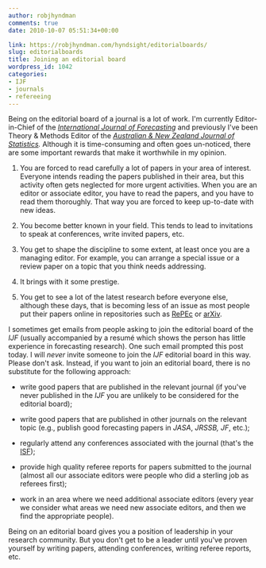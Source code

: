 ```yaml
---
author: robjhyndman
comments: true
date: 2010-10-07 05:51:34+00:00

link: https://robjhyndman.com/hyndsight/editorialboards/
slug: editorialboards
title: Joining an editorial board
wordpress_id: 1042
categories:
- IJF
- journals
- refereeing
---
```


Being on the editorial board of a journal is a lot of work. I'm currently Editor-in-Chief of the _[International Journal of Forecasting](http://www.forecasters.org/ijf/)_ and previously I've been Theory & Methods Editor of the _[Australian & New Zealand Journal of Statistics](http://onlinelibrary.wiley.com/journal/10.1111/(ISSN)1467-842X)._ Although it is time-consuming and often goes un-noticed, there are some important rewards that make it worthwhile in my opinion.




    
  1. You are forced to read carefully a lot of papers in your area of interest. Everyone intends reading the papers published in their area, but this activity often gets neglected for more urgent activities. When you are an editor or associate editor, you have to read the papers, and you have to read them thoroughly. That way you are forced to keep up-to-date with new ideas.

    
  2. You become better known in your field. This tends to lead to invitations to speak at conferences, write invited papers, etc.

    
  3. You get to shape the discipline to some extent, at least once you are a managing editor. For example, you can arrange a special issue or a review paper on a topic that you think needs addressing.

    
  4. It brings with it some prestige.

    
  5. You get to see a lot of the latest research before everyone else, although these days, that is becoming less of an issue as most people put their papers online in repositories such as [RePEc](http://repec.org) or [arXiv](http://arxiv.org).



I sometimes get emails from people asking to join the editorial board of the _IJF_ (usually accompanied by a resumé which shows the person has little experience in forecasting research). One such email prompted this post today. I will _never_ invite someone to join the _IJF_ editorial board in this way. Please don't ask. Instead, if you want to join an editorial board, there is no substitute for the following approach:




    
  * write good papers that are published in the relevant journal (if you've never published in the _IJF_ you are unlikely to be considered for the editorial board);

    
  * write good papers that are published in other journals on the relevant topic (e.g., publish good forecasting papers in _JASA_, _JRSSB, JF_, etc.);

    
  * regularly attend any conferences associated with the journal (that's the [ISF](http://www.forecasters.org/isf/));

    
  * provide high quality referee reports for papers submitted to the journal (almost all our associate editors were people who did a sterling job as referees first);

    
  * work in an area where we need additional associate editors (every year we consider what areas we need new associate editors, and then we find the appropriate people).



Being on an editorial board gives you a position of leadership in your research community. But you don't get to be a leader until you've proven yourself by writing papers, attending conferences, writing referee reports, etc.
